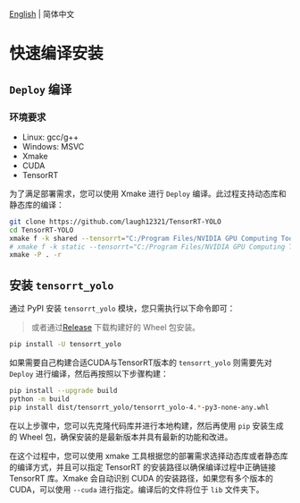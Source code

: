 [English](../en/build_and_install.md) | 简体中文

# 快速编译安装

## `Deploy` 编译

### 环境要求

- Linux: gcc/g++
- Windows: MSVC
- Xmake
- CUDA
- TensorRT

为了满足部署需求，您可以使用 Xmake 进行 `Deploy` 编译。此过程支持动态库和静态库的编译：

```bash
git clone https://github.com/laugh12321/TensorRT-YOLO
cd TensorRT-YOLO
xmake f -k shared --tensorrt="C:/Program Files/NVIDIA GPU Computing Toolkit/TensorRT/v8.6.1.6"
# xmake f -k static --tensorrt="C:/Program Files/NVIDIA GPU Computing Toolkit/TensorRT/v8.6.1.6"
xmake -P . -r
```

## 安装 `tensorrt_yolo`

通过 PyPI 安装 `tensorrt_yolo` 模块，您只需执行以下命令即可：

> 或者通过[Release](https://github.com/laugh12321/TensorRT-YOLO/releases) 下载构建好的 Wheel 包安装。

```bash
pip install -U tensorrt_yolo
```

如果需要自己构建合适CUDA与TensorRT版本的 `tensorrt_yolo` 则需要先对 `Deploy` 进行编译，然后再按照以下步骤构建：

```bash
pip install --upgrade build
python -m build
pip install dist/tensorrt_yolo/tensorrt_yolo-4.*-py3-none-any.whl
```

在以上步骤中，您可以先克隆代码库并进行本地构建，然后再使用 `pip` 安装生成的 Wheel 包，确保安装的是最新版本并具有最新的功能和改进。

在这个过程中，您可以使用 xmake 工具根据您的部署需求选择动态库或者静态库的编译方式，并且可以指定 TensorRT 的安装路径以确保编译过程中正确链接 TensorRT 库。Xmake 会自动识别 CUDA 的安装路径，如果您有多个版本的 CUDA，可以使用 `--cuda` 进行指定。编译后的文件将位于 `lib` 文件夹下。